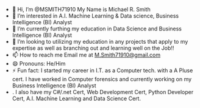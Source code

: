 - 👋 Hi, I’m @MSMITH71910 My Name is Michael R. Smith
- 👀 I’m interested in A.I. Machine Learning & Data science, Business Intelligence (BI) Analyst 
- 🌱 I’m currently furthing my education in Data Science and Business Intelligence (BI) Analyst
- 💞️ I’m looking to utilizing my education in any projects that apply to my expertise as well as branching out and learning well on the Job!!
- 📫 How to reach me Email me at M.Smith71910@gmail.com    
- 😄 Pronouns: He/Him 
- ⚡ Fun fact: I started my career in I.T. as a Computer tech. with a A Pluse cert. I have worked in Computer forensics and currently working on my Business Intelligence (BI) Analyst 
-  . I also have my C#/.net Cert, Web Development Cert, Python Developer Cert, A.I. Machine Learning and Data Science Cert.

<!---
MSMITH71910/MSMITH71910 is a ✨ special ✨ repository because its `README.md` (this file) appears on your GitHub profile.
You can click the Preview link to take a look at your changes.
--->
